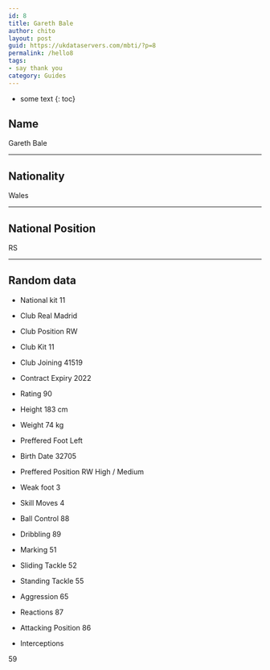 ```yaml
---
id: 8
title: Gareth Bale
author: chito
layout: post
guid: https://ukdataservers.com/mbti/?p=8
permalink: /hello8
tags:
- say thank you
category: Guides
---
```


* some text
{: toc}


## Name  
Gareth Bale 

* * *

## Nationality  
Wales 

* * *

## National Position  
RS 

* * *

## Random data 

  * National kit 
11 

  * Club 
Real Madrid 

  * Club Position 
RW 

  * Club Kit 
11 

  * Club Joining 
41519 

  * Contract Expiry 
2022 

  * Rating 
90 

  * Height 
183 cm 

  * Weight 
74 kg 

  * Preffered Foot 
Left 

  * Birth Date 
32705 

  * Preffered Position 
RW High / Medium 

  * Weak foot 
3 

  * Skill Moves 
4 

  * Ball Control 
88 

  * Dribbling 
89 

  * Marking 
51 

  * Sliding Tackle 
52 

  * Standing Tackle 
55 

  * Aggression 
65 

  * Reactions 
87 

  * Attacking Position 
86 

  * Interceptions 

59